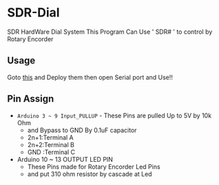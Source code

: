 # SDR-Dial
SDR HardWare Dial System
This Program Can Use ' SDR# ' to control by Rotary Encorder

## Usage
Goto [this](https://github.com/ingen084/SDRSharpPlugins) and Deploy them
then open Serial port and Use!!

## Pin Assign
- ` Arduino 3 ~ 9 Input_PULLUP `  - These Pins are pulled Up to 5V by 10k Ohm   
  - and Bypass to GND By 0.1uF capacitor
  - 2n+1:Terminal A
  - 2n+2:Terminal B
  - GND :Terminal C  
- Arduino 10 ~ 13 OUTPUT LED PIN
  - These Pins made for Rotary Encorder Led Pins
  - and put 310 ohm resistor by cascade at Led 
